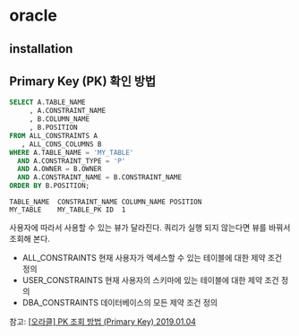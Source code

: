 # oracle

## installation

## Primary Key (PK) 확인 방법

```sql
SELECT A.TABLE_NAME
     , A.CONSTRAINT_NAME
     , B.COLUMN_NAME
     , B.POSITION
FROM ALL_CONSTRAINTS A
   , ALL_CONS_COLUMNS B
WHERE A.TABLE_NAME = 'MY_TABLE'
  AND A.CONSTRAINT_TYPE = 'P'
  AND A.OWNER = B.OWNER
  AND A.CONSTRAINT_NAME = B.CONSTRAINT_NAME
ORDER BY B.POSITION;
```

```
TABLE_NAME	CONSTRAINT_NAME	COLUMN_NAME	POSITION
MY_TABLE	MY_TABLE_PK	ID	1
```

사용자에 따라서 사용할 수 있는 뷰가 달라진다. 쿼리가 실행 되지 않는다면 뷰를 바꿔서 조회해 본다.

* ALL_CONSTRAINTS 현재 사용자가 엑세스할 수 있는 테이블에 대한 제약 조건 정의
* USER_CONSTRAINTS 현재 사용자의 스키마에 있는 테이블에 대한 제약 조건 정의
* DBA_CONSTRAINTS 데이터베이스의 모든 제약 조건 정의

참고: [[오라클] PK 조회 방법 (Primary Key) 2019.01.04](https://gent.tistory.com/202)